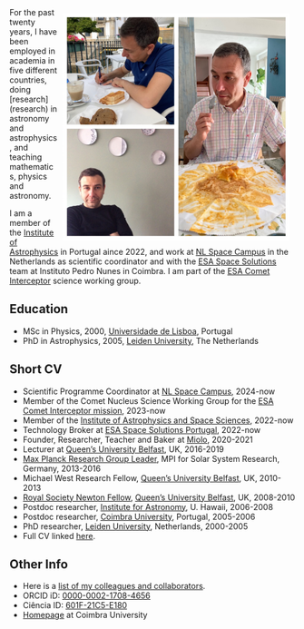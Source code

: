 
<img style="padding: 10px;" src="figs/Pedro.jpeg" width=400 align="right"/>
For the past twenty years, I have been employed in academia in five different countries, doing [research](research) in astronomy and astrophysics, and teaching mathematics, physics and astronomy.

I am a member of the [Institute of Astrophysics](http://iastro.pt/) in Portugal aince 2022, and work at [NL Space Campus](https://www.nlspacecampus.eu) in the Netherlands as scientific coordinator and with the [ESA Space Solutions](https://space.ipn.pt) team at Instituto Pedro Nunes in Coimbra. I am part of the [ESA Comet Interceptor](https://www.cometinterceptor.space) science working group.

## Education

- MSc in Physics, 2000, [Universidade de Lisboa](https://ciencias.ulisboa.pt/), Portugal
- PhD in Astrophysics, 2005, [Leiden University]([url](http://www.leidenuniv.nl/)http://www.leidenuniv.nl/), The Netherlands

## Short CV

- Scientific Programme Coordinator at [NL Space Campus](https://www.nlspacecampus.eu), 2024-now
- Member of the Comet Nucleus Science Working Group for the [ESA Comet Interceptor mission](https://www.cosmos.esa.int/web/comet-interceptor/home), 2023-now
- Member of the [Institute of Astrophysics and Space Sciences](http://www.iastro.pt/), 2022-now
- Technology Broker at [ESA Space Solutions Portugal](https://space.ipn.pt/), 2022-now
- Founder, Researcher, Teacher and Baker at [Miolo](https://miolo.nl/), 2020-2021
- Lecturer at [Queen’s University Belfast](http://www.qub.ac.uk/), UK, 2016-2019
- [Max Planck Research Group Leader](http://www.mpg.de/max_planck_research_groups), MPI for Solar System Research, Germany, 2013-2016
- Michael West Research Fellow, [Queen’s University Belfast](http://www.qub.ac.uk/), UK, 2010-2013
- [Royal Society Newton Fellow](http://royalsociety.org/grants/schemes/newton-international/), [Queen’s University Belfast](http://www.qub.ac.uk/), UK, 2008-2010
- Postdoc researcher, [Institute for Astronomy](http://www.ifa.hawaii.edu/), U. Hawaii, 2006-2008
- Postdoc researcher, [Coimbra University](http://www.uc.pt/fctuc/dmat), Portugal, 2005-2006
- PhD researcher, [Leiden University](https://www.universiteitleiden.nl/en/science/astronomy), Netherlands, 2000-2005
- Full CV linked [here](assets/pdfs/cv-2024.pdf).

## Other Info
- Here is a [list of my colleagues and collaborators](colleagues).
- ORCID iD: [0000-0002-1708-4656](https://orcid.org/0000-0002-1708-4656)
- Ciência ID: [601F-21C5-E180](https://www.cienciavitae.pt/portal/601F-21C5-E180)
- [Homepage](http://staff.uc.pt/uc47883) at Coimbra University


<!-- Note: Our house in Portugal is for sale. [Check the photos and other info here](house-for-sale). -->
